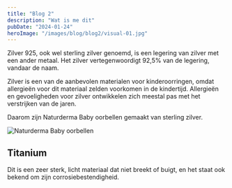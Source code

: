 ```yaml
---
title: "Blog 2"
description: "Wat is me dit"
pubDate: "2024-01-24"
heroImage: "/images/blog/blog2/visual-01.jpg"
---
```



Zilver 925, ook wel sterling zilver genoemd, is een legering van zilver met een ander metaal. Het zilver vertegenwoordigt 92,5% van de legering, vandaar de naam.

Zilver is een van de aanbevolen materialen voor kinderoorringen, omdat allergieën voor dit materiaal zelden voorkomen in de kindertijd. Allergieën en gevoeligheden voor zilver ontwikkelen zich meestal pas met het verstrijken van de jaren.

Daarom zijn Naturderma Baby oorbellen gemaakt van sterling zilver.

![Naturderma Baby oorbellen](/images/blog/blog2/visual-02.jpg)

## Titanium

Dit is een zeer sterk, licht materiaal dat niet breekt of buigt, en het staat ook bekend om zijn corrosiebestendigheid.
